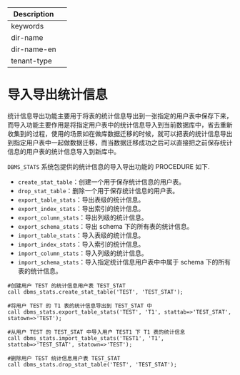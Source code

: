 | Description   |                 |
|---------------|-----------------|
| keywords      |                 |
| dir-name      |                 |
| dir-name-en   |                 |
| tenant-type   |                 |

# 导入导出统计信息

统计信息导出功能主要用于将表的统计信息导出到一张指定的用户表中保存下来，而导入功能主要作用是将指定用户表中的统计信息导入到当前数据库中，省去重新收集到的过程，使用的场景如在做库数据迁移的时候，就可以把表的统计信息导出到指定用户表中一起做数据迁移，而当数据迁移成功之后可以直接把之前保存统计信息的用户表的统计信息导入到新库中。

`DBMS_STATS` 系统包提供的统计信息的导入导出功能的 PROCEDURE 如下.

* `create_stat_table`：创建一个用于保存统计信息的用户表。
* `drop_stat_table`：删除一个用于保存统计信息的用户表。
* `export_table_stats`：导出表级的统计信息。
* `export_index_stats`：导出索引的统计信息。
* `export_column_stats`：导出列级的统计信息。
* `export_schema_stats`：导出 schema 下的所有表的统计信息。
* `import_table_stats`：导入表级的统计信息。
* `import_index_stats`：导入索引的统计信息。
* `import_column_stats`：导入列级的统计信息。
* `import_schema_stats`：导入指定统计信息用户表中中属于 schema 下的所有表的统计信息。

```
#创建用户 TEST 的统计信息用户表 TEST_STAT
call dbms_stats.create_stat_table('TEST', 'TEST_STAT');

#将用户 TEST 的 T1 表的统计信息导出到 TEST_STAT 中
call dbms_stats.export_table_stats('TEST', 'T1', stattab=>'TEST_STAT', statown=>'TEST');

#从用户 TEST 的 TEST_STAT 中导入用户 TEST1 下 T1 表的统计信息
call dbms_stats.import_table_stats('TEST1', 'T1', stattab=>'TEST_STAT', statown=>'TEST');

#删除用户 TEST 统计信息用户表 TEST_STAT
call dbms_stats.drop_stat_table('TEST', 'TEST_STAT');
```
